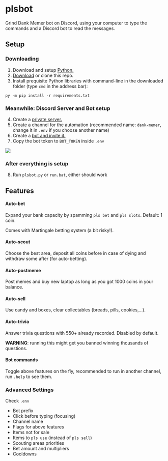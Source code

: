 # plsbot
Grind Dank Memer bot on Discord, using your computer to type the commands and a Discord bot to read the messages.

## Setup

### Downloading

1. Download and setup [Python.](https://www.python.org/downloads/)
2. [Download](https://github.com/DleanJeans/plsbot/archive/master.zip) or clone this repo.
3. Install prequisite Python libraries with command-line in the downloaded folder (type `cmd` in the address bar):
```
py -m pip install -r requirements.txt
```

### Meanwhile: Discord Server and Bot setup
4. Create a [private server.](https://support.discordapp.com/hc/en-us/articles/204849977-How-do-I-create-a-server-)
5. Create a channel for the automation (recommended name: `dank-memer`, change it in `.env` if you choose another name)
6. Create a [bot and invite it.](https://discordpy.readthedocs.io/en/latest/discord.html)
7. Copy the bot token to `BOT_TOKEN` inside `.env`

![](https://discordpy.readthedocs.io/en/latest/_images/discord_bot_user_options.png)

### After everything is setup
8. Run `plsbot.py` or `run.bat`, either should work

## Features
#### Auto-bet
Expand your bank capacity by spamming `pls bet` and `pls slots`. Default: 1 coin.

Comes with Martingale betting system (a bit risky!).

#### Auto-scout
Choose the best area, deposit all coins before in case of dying and withdraw some after (for auto-betting).

#### Auto-postmeme
Post memes and buy new laptop as long as you got 1000 coins in your balance.

#### Auto-sell
Use candy and boxes, clear collectables (breads, pills, cookies,...).

#### Auto-trivia
Answer trivia questions with 550+ already recorded. Disabled by default.

**WARNING**: running this might get you banned winning thousands of questions.

#### Bot commands
Toggle above features on the fly, recommended to run in another channel, run `.help` to see them.

### Advanced Settings
Check `.env`

- Bot prefix
- Click before typing (focusing)
- Channel name
- Flags for above features
- Items not for sale
- Items to `pls use` (instead of `pls sell`)
- Scouting areas priorities
- Bet amount and multipliers
- Cooldowns
